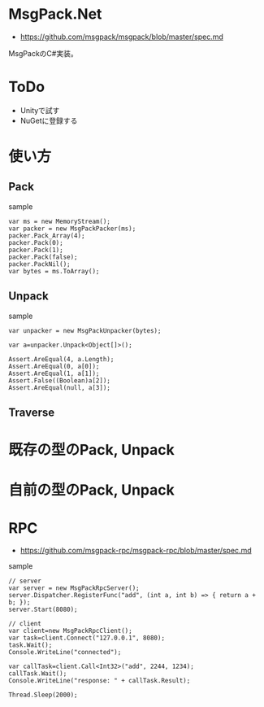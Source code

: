 # MsgPack.Net
* https://github.com/msgpack/msgpack/blob/master/spec.md

MsgPackのC#実装。

# ToDo

* Unityで試す
* NuGetに登録する

# 使い方
## Pack

sample

    var ms = new MemoryStream();
    var packer = new MsgPackPacker(ms);
    packer.Pack_Array(4);
    packer.Pack(0);
    packer.Pack(1);
    packer.Pack(false);
    packer.PackNil();
    var bytes = ms.ToArray();
    
## Unpack

sample

    var unpacker = new MsgPackUnpacker(bytes);
    
    var a=unpacker.Unpack<Object[]>();
    
    Assert.AreEqual(4, a.Length);
    Assert.AreEqual(0, a[0]);
    Assert.AreEqual(1, a[1]);
    Assert.False((Boolean)a[2]);
    Assert.AreEqual(null, a[3]);

## Traverse

# 既存の型のPack, Unpack

# 自前の型のPack, Unpack

# RPC

* https://github.com/msgpack-rpc/msgpack-rpc/blob/master/spec.md

sample
 
    // server
    var server = new MsgPackRpcServer();
    server.Dispatcher.RegisterFunc("add", (int a, int b) => { return a + b; });
    server.Start(8080);
    
    // client
    var client=new MsgPackRpcClient();
    var task=client.Connect("127.0.0.1", 8080);
    task.Wait();
    Console.WriteLine("connected");
    
    var callTask=client.Call<Int32>("add", 2244, 1234);
    callTask.Wait();
    Console.WriteLine("response: " + callTask.Result);
    
    Thread.Sleep(2000);

